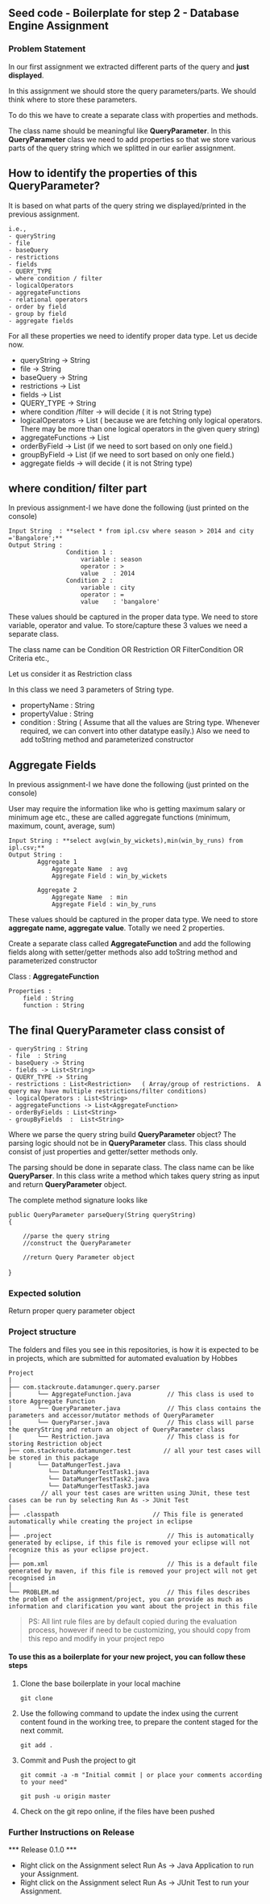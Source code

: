 ## Seed code - Boilerplate for step 2 - Database Engine Assignment

### Problem Statement

In our first assignment we extracted different parts of the query and **just displayed**. 

In this assignment we should store the query parameters/parts. We should think where to store these parameters.  

To do this we have to create a separate class with properties and methods.

The class name should be meaningful like **QueryParameter**. In this **QueryParameter** class we need to add properties so that we store various parts of 
the query string which we splitted in our earlier assignment.

## How to identify the properties of this QueryParameter?
It is based on what parts of the query string we displayed/printed in the previous assignment.

    i.e.,
    - queryString
    - file
    - baseQuery
    - restrictions
    - fields
    - QUERY_TYPE
    - where condition / filter
    - logicalOperators
    - aggregateFunctions
    - relational operators
    - order by field
    - group by field
    - aggregate fields

For all these properties we need to identify proper data type.  Let us decide now.
- queryString -> String
- file  -> String
- baseQuery -> String
- restrictions  -> List<Restriction>
- fields -> List<String>
- QUERY_TYPE -> String
- where condition /filter ->  will decide ( it is not String type)
- logicalOperators -> List<String>  ( because we are fetching only logical operators.  There may be more than one logical operators in the given query string)
- aggregateFunctions -> List<AggregateFunction>
- orderByField -> List<String>  (if we need to sort based on only one field.)
- groupByField -> List<String> (if we need to sort based on only one field.)
- aggregate fields -> will decide ( it is not String type)


where condition/ filter part
---------------------------
 In previous assignment-I we have done the following (just printed on the console)
 
    Input String  : **select * from ipl.csv where season > 2014 and city ='Bangalore';**
    Output String : 
                    Condition 1 : 
                        variable : season
                        operator : > 
                        value    : 2014 
                    Condition 2 : 
                        variable : city
                        operator : =
                        value    : 'bangalore'
 
 These values should be captured in the proper data type.  We need to store variable, operator and value. To store/capture these 3 values we need a separate class.
 
 The class name can be Condition OR Restriction OR FilterCondition OR Criteria etc.,  
 
 Let us consider it as Restriction class
 
 In this class we need 3 parameters of String type.
 - propertyName : String
 - propertyValue : String
 - condition : String  ( Assume that all the values are String type.  Whenever required, we can convert into other datatype easily.)
 Also we need to add toString method and parameterized constructor
 
Aggregate Fields
------------------
In previous assignment-I we have done the following (just printed on the console)

User may require the information like who is getting maximum salary or minimum age etc., these are called aggregate functions (minimum, maximum, count, average, sum)

    Input String : **select avg(win_by_wickets),min(win_by_runs) from ipl.csv;** 
    Output String : 
            Aggregate 1
                Aggregate Name  : avg
                Aggregate Field : win_by_wickets

            Aggregate 2
                Aggregate Name  : min
                Aggregate Field : win_by_runs

These values should be captured in the proper data type.  We need to store **aggregate name, aggregate value**.
Totally we need 2 properties.
 
Create a separate class called **AggregateFunction** and add the following fields along with setter/getter methods also add toString method and parameterized constructor

Class : **AggregateFunction**
   
    Properties : 
        field : String
        function : String
        
    
The final QueryParameter class consist of
-----------------------------------------
    - queryString : String
    - file  : String
    - baseQuery -> String
    - fields -> List<String>
    - QUERY_TYPE -> String
    - restrictions : List<Restriction>   ( Array/group of restrictions.  A query may have multiple restrictions/filter conditions)
    - logicalOperators : List<String>
    - aggregateFunctions -> List<AggregateFunction>
    - orderByFields : List<String>
    - groupByFields  :  List<String>

Where we parse the query string build **QueryParameter** object? The parsing logic should not be in **QueryParameter** class. This class should consist of just properties and getter/setter methods only.

The parsing should be done in separate class. The class name can be like **QueryParser**. In this class write a method which takes query string as input and return **QueryParameter** object.

The complete method signature looks like

    public QueryParameter parseQuery(String queryString)
    {

        //parse the query string
        //construct the QueryParameter

        //return Query Parameter object

}


### Expected solution
Return proper query parameter object

### Project structure

The folders and files you see in this repositories, is how it is expected to be in projects, which are submitted for automated evaluation by Hobbes

	Project
	|	
	├── com.stackroute.datamunger.query.parser
	|		└── AggregateFunction.java          // This class is used to store Aggregate Function
	|		└── QueryParameter.java             // This class contains the parameters and accessor/mutator methods of QueryParameter
	|		└── QueryParser.java                // This class will parse the queryString and return an object of QueryParameter class
	|		└── Restriction.java                // This class is for storing Restriction object
	├── com.stackroute.datamunger.test         // all your test cases will be stored in this package
    |       └── DataMungerTest.java  
    		   └── DataMungerTestTask1.java 
    		   └── DataMungerTestTask2.java 
    		   └── DataMungerTestTask3.java 
             // all your test cases are written using JUnit, these test cases can be run by selecting Run As -> JUnit Test 
	|
	├── .classpath			                // This file is generated automatically while creating the project in eclipse
	|
	├── .project			                    // This is automatically generated by eclipse, if this file is removed your eclipse will not recognize this as your eclipse project. 
	|
	├── pom.xml 			                    // This is a default file generated by maven, if this file is removed your project will not get recognised in
	|
	└── PROBLEM.md  		                    // This files describes the problem of the assignment/project, you can provide as much as information and clarification you want about the project in this file

> PS: All lint rule files are by default copied during the evaluation process, however if need to be customizing, you should copy from this repo and modify in your project repo


#### To use this as a boilerplate for your new project, you can follow these steps

1. Clone the base boilerplate in your local machine
     
    `git clone `

2. Use the following command to update the index using the current content found in the working tree, to prepare the content staged for the next commit.

     `git add .`
 
3. Commit and Push the project to git

     `git commit -a -m "Initial commit | or place your comments according to your need"`

     `git push -u origin master`

4. Check on the git repo online, if the files have been pushed


### Further Instructions on Release

*** Release 0.1.0 ***

- Right click on the Assignment select Run As -> Java Application to run your Assignment.
- Right click on the Assignment select Run As -> JUnit Test to run your Assignment.
